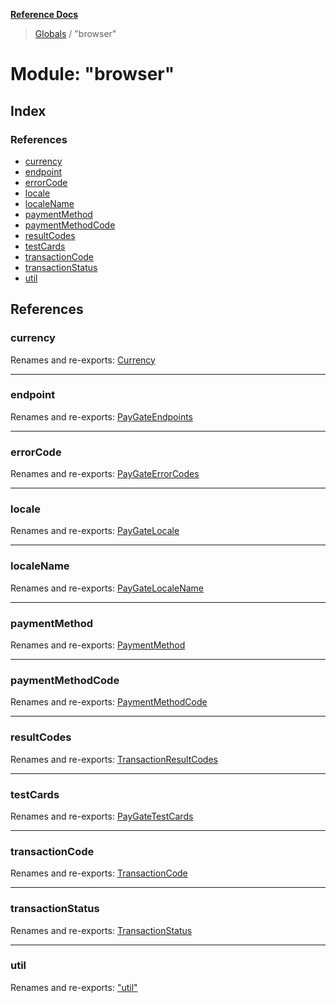 **[Reference Docs](../README.md)**

> [Globals](../README.md) / "browser"

# Module: "browser"

## Index

### References

- [currency](_browser_.md#currency)
- [endpoint](_browser_.md#endpoint)
- [errorCode](_browser_.md#errorcode)
- [locale](_browser_.md#locale)
- [localeName](_browser_.md#localename)
- [paymentMethod](_browser_.md#paymentmethod)
- [paymentMethodCode](_browser_.md#paymentmethodcode)
- [resultCodes](_browser_.md#resultcodes)
- [testCards](_browser_.md#testcards)
- [transactionCode](_browser_.md#transactioncode)
- [transactionStatus](_browser_.md#transactionstatus)
- [util](_browser_.md#util)

## References

### currency

Renames and re-exports: [Currency](../enums/_types_.currency.md)

---

### endpoint

Renames and re-exports: [PayGateEndpoints](_types_.md#paygateendpoints)

---

### errorCode

Renames and re-exports: [PayGateErrorCodes](_types_.md#paygateerrorcodes)

---

### locale

Renames and re-exports: [PayGateLocale](../enums/_types_.paygatelocale.md)

---

### localeName

Renames and re-exports: [PayGateLocaleName](_types_.md#paygatelocalename)

---

### paymentMethod

Renames and re-exports: [PaymentMethod](_types_.md#paymentmethod)

---

### paymentMethodCode

Renames and re-exports: [PaymentMethodCode](../enums/_types_.paymentmethodcode.md)

---

### resultCodes

Renames and re-exports: [TransactionResultCodes](_types_.md#transactionresultcodes)

---

### testCards

Renames and re-exports: [PayGateTestCards](_types_.md#paygatetestcards)

---

### transactionCode

Renames and re-exports: [TransactionCode](../enums/_types_.transactioncode.md)

---

### transactionStatus

Renames and re-exports: [TransactionStatus](_types_.md#transactionstatus)

---

### util

Renames and re-exports: [&quot;util&quot;](_util_.md)
